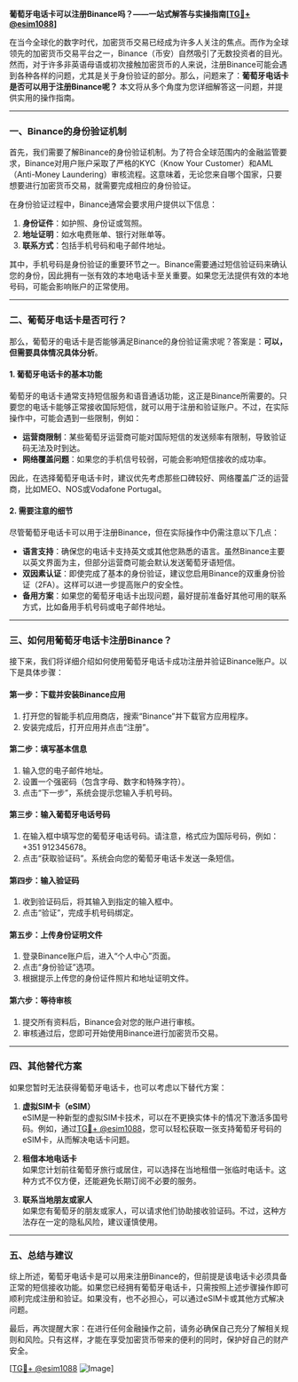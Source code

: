 **葡萄牙电话卡可以注册Binance吗？——一站式解答与实操指南[[TG💪+ @esim1088](https://t.me/s/esim1088)]**

在当今全球化的数字时代，加密货币交易已经成为许多人关注的焦点。而作为全球领先的加密货币交易平台之一，Binance（币安）自然吸引了无数投资者的目光。然而，对于许多非英语母语或初次接触加密货币的人来说，注册Binance可能会遇到各种各样的问题，尤其是关于身份验证的部分。那么，问题来了：**葡萄牙电话卡是否可以用于注册Binance呢？** 本文将从多个角度为您详细解答这一问题，并提供实用的操作指南。

---

### **一、Binance的身份验证机制**

首先，我们需要了解Binance的身份验证机制。为了符合全球范围内的金融监管要求，Binance对用户账户采取了严格的KYC（Know Your Customer）和AML（Anti-Money Laundering）审核流程。这意味着，无论您来自哪个国家，只要想要进行加密货币交易，就需要完成相应的身份验证。

在身份验证过程中，Binance通常会要求用户提供以下信息：

1. **身份证件**：如护照、身份证或驾照。
2. **地址证明**：如水电费账单、银行对账单等。
3. **联系方式**：包括手机号码和电子邮件地址。

其中，手机号码是身份验证的重要环节之一。Binance需要通过短信验证码来确认您的身份，因此拥有一张有效的本地电话卡至关重要。如果您无法提供有效的本地号码，可能会影响账户的正常使用。

---

### **二、葡萄牙电话卡是否可行？**

那么，葡萄牙的电话卡是否能够满足Binance的身份验证需求呢？答案是：**可以，但需要具体情况具体分析**。

#### **1. 葡萄牙电话卡的基本功能**
葡萄牙的电话卡通常支持短信服务和语音通话功能，这正是Binance所需要的。只要您的电话卡能够正常接收国际短信，就可以用于注册和验证账户。不过，在实际操作中，可能会遇到一些限制，例如：

- **运营商限制**：某些葡萄牙运营商可能对国际短信的发送频率有限制，导致验证码无法及时到达。
- **网络覆盖问题**：如果您的手机信号较弱，可能会影响短信接收的成功率。

因此，在选择葡萄牙电话卡时，建议优先考虑那些口碑较好、网络覆盖广泛的运营商，比如MEO、NOS或Vodafone Portugal。

#### **2. 需要注意的细节**
尽管葡萄牙电话卡可以用于注册Binance，但在实际操作中仍需注意以下几点：

- **语言支持**：确保您的电话卡支持英文或其他您熟悉的语言。虽然Binance主要以英文界面为主，但部分运营商可能会默认发送葡萄牙语短信。
- **双因素认证**：即使完成了基本的身份验证，建议您启用Binance的双重身份验证（2FA）。这样可以进一步提高账户的安全性。
- **备用方案**：如果您的葡萄牙电话卡出现问题，最好提前准备好其他可用的联系方式，比如备用手机号码或电子邮件地址。

---

### **三、如何用葡萄牙电话卡注册Binance？**

接下来，我们将详细介绍如何使用葡萄牙电话卡成功注册并验证Binance账户。以下是具体步骤：

#### **第一步：下载并安装Binance应用**
1. 打开您的智能手机应用商店，搜索“Binance”并下载官方应用程序。
2. 安装完成后，打开应用并点击“注册”。

#### **第二步：填写基本信息**
1. 输入您的电子邮件地址。
2. 设置一个强密码（包含字母、数字和特殊字符）。
3. 点击“下一步”，系统会提示您输入手机号码。

#### **第三步：输入葡萄牙电话号码**
1. 在输入框中填写您的葡萄牙电话号码。请注意，格式应为国际号码，例如：+351 912345678。
2. 点击“获取验证码”。系统会向您的葡萄牙电话卡发送一条短信。

#### **第四步：输入验证码**
1. 收到验证码后，将其输入到指定的输入框中。
2. 点击“验证”，完成手机号码绑定。

#### **第五步：上传身份证明文件**
1. 登录Binance账户后，进入“个人中心”页面。
2. 点击“身份验证”选项。
3. 根据提示上传您的身份证件照片和地址证明文件。

#### **第六步：等待审核**
1. 提交所有资料后，Binance会对您的账户进行审核。
2. 审核通过后，您即可开始使用Binance进行加密货币交易。

---

### **四、其他替代方案**

如果您暂时无法获得葡萄牙电话卡，也可以考虑以下替代方案：

1. **虚拟SIM卡（eSIM）**  
   eSIM是一种新型的虚拟SIM卡技术，可以在不更换实体卡的情况下激活多国号码。例如，通过[TG💪+ @esim1088](https://t.me/s/esim1088)，您可以轻松获取一张支持葡萄牙号码的eSIM卡，从而解决电话卡问题。

2. **租借本地电话卡**  
   如果您计划前往葡萄牙旅行或居住，可以选择在当地租借一张临时电话卡。这种方式不仅方便，还能避免长期订阅不必要的服务。

3. **联系当地朋友或家人**  
   如果您有葡萄牙的朋友或家人，可以请求他们协助接收验证码。不过，这种方法存在一定的隐私风险，建议谨慎使用。

---

### **五、总结与建议**

综上所述，葡萄牙电话卡是可以用来注册Binance的，但前提是该电话卡必须具备正常的短信接收功能。如果您已经拥有葡萄牙电话卡，只需按照上述步骤操作即可顺利完成注册和验证。如果没有，也不必担心，可以通过eSIM卡或其他方式解决问题。

最后，再次提醒大家：在进行任何金融操作之前，请务必确保自己充分了解相关规则和风险。只有这样，才能在享受加密货币带来的便利的同时，保护好自己的财产安全。

[[TG💪+ @esim1088](https://t.me/s/esim1088) ![Image](https://i.postimg.cc/4NQfJmqS/Snipaste-2025-05-13-00-14-12.png)]